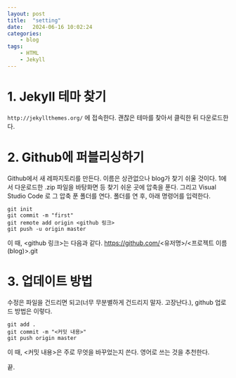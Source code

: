 ```yaml
---
layout: post
title:	"setting"
date:	2024-06-16 10:02:24
categories:
    - blog
tags:
    - HTML
    - Jekyll
---
```

# 1. Jekyll 테마 찾기
`http://jekyllthemes.org/` 에 접속한다.
괜찮은 테마를 찾아서 클릭한 뒤 다운로드한다.

# 2. Github에 퍼블리싱하기
Github에서 새 레파지토리를 만든다. 이름은 상관없으나 blog가 찾기 쉬울 것이다.
1에서 다운로드한 .zip 파일을 바탕화면 등 찾기 쉬운 곳에 압축을 푼다.
그리고 Visual Studio Code 로 그 압축 푼 폴더를 연다.
폴더를 연 후, 아래 명령어를 입력한다.
```
git init
git commit -m "first"
git remote add origin <github 링크>
git push -u origin master
```
이 때, <github 링크>는 다음과 같다.
https://github.com/<유저명>/<프로젝트 이름(blog)>.git

# 3. 업데이트 방법
수정은 파일을 건드리면 되고(너무 무분별하게 건드리지 말자. 고장난다.), 
github 업로드 방법은 이렇다.
```
git add .
git commit -m "<커밋 내용>"
git push origin master
```
이 때, <커밋 내용>은 주로 무엇을 바꾸었는지 쓴다. 영어로 쓰는 것을 추천한다.

끝.